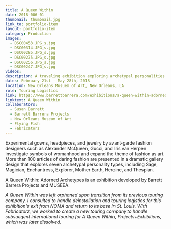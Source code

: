 ```yaml
---
title: A Queen Within
date: 2018-006-01
thumbnail: thumbnail.jpg
link_to: portfolio-item
layout: portfolio-item
category: Production
images:
  - DSC00453.JPG_s.jpg
  - DSC00314.JPG_s.jpg
  - DSC00285.JPG_s.jpg
  - DSC00275.JPG_s.jpg
  - DSC00256.JPG_s.jpg
  - DSC00247.JPG_s.jpg
videos:
description: A traveling exhibition exploring archetypal personalities of the Queen, featuring Alexander McQueen, Gypsy Sport, Iris van Herpen &c.
dates: February 21st - May 28th, 2018
location: New Orleans Musuem of Art, New Orleans, LA
role: Touring Logistics
link: https://www.barrettbarrera.com/exhibitions/a-queen-within-adorned-archetypes/
linktext: A Queen Within
collaborators:
  - Susan Barrett
  - Barrett Barrera Projects
  - New Orleans Museum of Art
  - Flying Fish
  - Fabricatorz
---
```

Experimental gowns, headpieces, and jewelry by avant-garde fashion designers such as Alexander McQueen, Gucci, and Iris van Herpen investigate symbols of womanhood and expand the theme of fashion as art. More than 100 articles of daring fashion are presented in a dramatic gallery design that explores seven archetypal personality types, including Sage, Magician, Enchantress, Explorer, Mother Earth, Heroine, and Thespian.

A Queen Within: Adorned Archetypes is an exhibition developed by Barrett Barrera Projects and MUSEEA.

><i>
  A Queen Within was left orphaned upon transition from its previous touring company. I consulted to handle deinstallation and touring logistics for this exhibition's exit from NOMA and return to its base in St. Louis. With Fabricatorz, we worked to create a new touring company to handle subsueqent international touring for A Queen Within, Projects+Exhibitions, which was later dissolved.
</i>